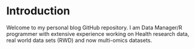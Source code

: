 
<!-- README.md is generated from README.Rmd. Please edit that file -->

# Introduction

Welcome to my personal blog GitHub repository. I am Data Manager/R
programmer with extensive experience working on Health research data,
real world data sets (RWD) and now multi-omics datasets.

